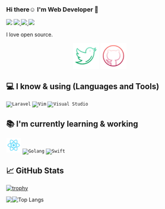### Hi there☺️ I'm Web Developer 👋
![](https://komarev.com/ghpvc/?username=miyakei1225&color=green)
<a href="http://twitter.com/38ke1">
<img height="20" src="https://img.shields.io/twitter/follow/38ke1?label=Twitter&logo=twitter&style=flat" />
</a>
<a href="http://qiita.com/miyakei1225">
<img height="20" src="https://qiita-badge.apiapi.app/s/miyakei1225/posts.svg" />
</a>
<a href="http://qiita.com/miyakei1225">
<img height="20" src="https://qiita-badge.apiapi.app/s/miyakei1225/contributions.svg" />
</a>

I love open source.

<div align="center">

<a href="http://twitter.com/38ke1"><img height="70" alt="Twitter" src="https://raw.githubusercontent.com/iamruveyda/images/dcc32c5462b403fb6dacac352ff02ed58ef8ee84/Social%20Media/twitter.svg" ></a>
<a href="https://github.com/miyakei1225"><img height="70" alt="Github" src="https://raw.githubusercontent.com/iamruveyda/images/dcc32c5462b403fb6dacac352ff02ed58ef8ee84/Social%20Media/github.svg" ></a>

</div>

## 💻 I know & using (Languages and Tools)
<code><img height="40" title="Laravel" src="https://www.casleyconsulting.co.jp/wordpress/wp-content/uploads/2019/07/laravel-512.png"></code>
<code><img height="40" title="Vim" src="https://www.kaoriya.net/blog/2013/12/06/vimlogo-564x564.png"></code>
<code><img height="40" title="Visual Studio" src="https://github.com/iamruveyda/iamruveyda/blob/master/img/visual_studio.png?raw=true"></code>



## 📚 I'm currently learning & working

<code><img height="40" title="Java" src="https://raw.githubusercontent.com/github/explore/80688e429a7d4ef2fca1e82350fe8e3517d3494d/topics/react/react.png"></code>
<code><img height="40" title="Golang" src="https://startappdevfrom35.com/wp-content/uploads/2018/05/Go-Logo_Aqua.png"></code>
<code><img height="40" title="Swift" src="https://encrypted-tbn0.gstatic.com/images?q=tbn:ANd9GcSOHR726r4ZEiLI5n7vCTkGbaq15BRE-BlgCg&usqp=CAU"></code>



## 📈 GitHub Stats
[![trophy](https://github-profile-trophy.vercel.app/?username=miyakei1225)](https://github.com/ryo-ma/github-profile-trophy)

<p align="left">  
<a href="https://github.com/anuraghazra/github-readme-stats">
  <img align="left" height="150px" src="https://github-readme-stats.vercel.app/api?username=miyakei1225&theme=react&show_icons=true" />
</a>


  <img alt="Top Langs" height="150px" src="https://github-readme-stats.vercel.app/api/top-langs/?username=miyakei1225&layout=compact&count_private=true&show_icons=true&show_icons=true&theme=onedark" />
  
</p>


<!--
**miyakei1225/miyakei1225** is a ✨ _special_ ✨ repository because its `README.md` (this file) appears on your GitHub profile.

Here are some ideas to get you started:

- 🔭 I’m currently working on ...
- 🌱 I’m currently learning ....
- 👯 I’m looking to collaborate on ..
- 🤔 I’m looking for help with ...
- 💬 Ask me about ....
- 📫 How to reach me: ...
- 😄 Pronouns: ...
- ⚡ Fun fact: ...
-->
